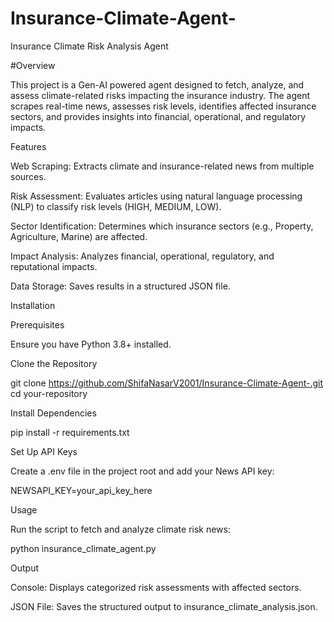# Insurance-Climate-Agent-

Insurance Climate Risk Analysis Agent

#Overview

This project is a Gen-AI powered agent designed to fetch, analyze, and assess climate-related risks impacting the insurance industry. The agent scrapes real-time news, assesses risk levels, identifies affected insurance sectors, and provides insights into financial, operational, and regulatory impacts.

Features

Web Scraping: Extracts climate and insurance-related news from multiple sources.

Risk Assessment: Evaluates articles using natural language processing (NLP) to classify risk levels (HIGH, MEDIUM, LOW).

Sector Identification: Determines which insurance sectors (e.g., Property, Agriculture, Marine) are affected.

Impact Analysis: Analyzes financial, operational, regulatory, and reputational impacts.

Data Storage: Saves results in a structured JSON file.

Installation

Prerequisites

Ensure you have Python 3.8+ installed.

Clone the Repository

 git clone https://github.com/ShifaNasarV2001/Insurance-Climate-Agent-.git
 cd your-repository

Install Dependencies

pip install -r requirements.txt

Set Up API Keys

Create a .env file in the project root and add your News API key:

NEWSAPI_KEY=your_api_key_here

Usage

Run the script to fetch and analyze climate risk news:

python insurance_climate_agent.py

Output

Console: Displays categorized risk assessments with affected sectors.

JSON File: Saves the structured output to insurance_climate_analysis.json.

